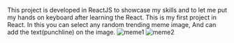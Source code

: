 This project is developed in ReactJS to showcase my skills and to let me put my hands on keyboard after learning the React.
This is my first project in React.
In this you can select any random trending meme image,
And can add the text(punchline) on the image.
![meme1](https://user-images.githubusercontent.com/89134802/184552612-8c634991-9947-4e2c-b7e2-1fd5a990f354.JPG)
![meme2](https://user-images.githubusercontent.com/89134802/184552615-bbae7d94-1f81-4a2a-a6f1-9da6653d79e3.JPG)
